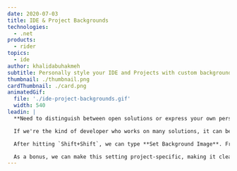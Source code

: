 ```yaml
---
date: 2020-07-03
title: IDE & Project Backgrounds
technologies:
  - .net
products:
  - rider
topics:
  - ide
author: khalidabuhakmeh
subtitle: Personally style your IDE and Projects with custom background images
thumbnail: ./thumbnail.png
cardThumbnail: ./card.png
animatedGif:
  file: './ide-project-backgrounds.gif'
  width: 540
leadin: |
  **Need to distinguish between open solutions or express your own personal style?** 🤔💅

  If we're the kind of developer who works on many solutions, it can be difficult to visually identify our current working solution in an ocean of open IDEs. Even if we're the kind of developer that works on one solution at a time, it may help to have a visual identity for each project. With Rider, we recognize that the IDE can have a role in distinguishing the personality of each developer and their project. That's why Rider allows us to set the IDE background on a per-project basis or globally.

  After hitting `Shift+Shift`, we can type **Set Background Image**. From the Background Image dialog, we can select the image and how Rider will tile the image. We can also make the distinction between being the background of the editor and tools, or just the empty frame.

  As a bonus, we can make this setting project-specific, making it clear which projects we are currently working in through visual cues alone.
---
```


